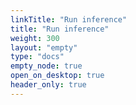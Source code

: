 ```yaml
---
linkTitle: "Run inference"
title: "Run inference"
weight: 300
layout: "empty"
type: "docs"
empty_node: true
open_on_desktop: true
header_only: true
---
```

